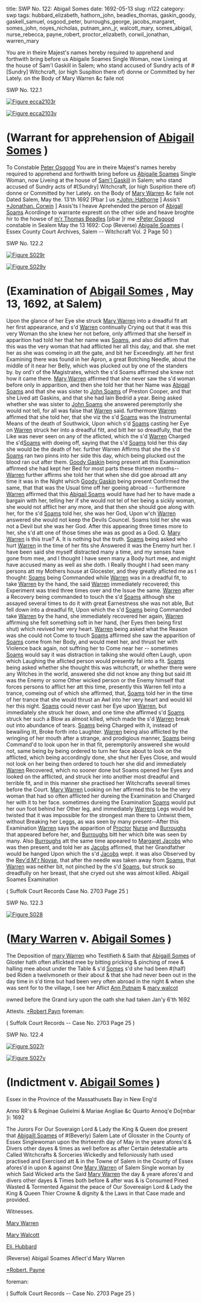 title: SWP No. 122: Abigail Somes
date: 1692-05-13
slug: n122
category: swp
tags: hubbard_elizabeth, hathorn_john, beadles_thomas, gaskin_goody, gaskell_samuel, osgood_peter, burroughs_george, jacobs_margaret, somes_john, noyes_nicholas, putnam_ann_jr, walcott_mary, somes_abigail, nurse_rebecca, payne_robert, proctor_elizabeth, corwil_jonathan, warren_mary




You are in theire Majest's names hereby required to apprehend and forthwith bring before us Abigaile Soames Single Woman, now Liveing at the house of Sam'l Gaskill in Salem; who stand accused of Sundry acts of #[Sundry] Witchcraft, (or high Suspition there of) donne or Committed by her Lately. on the Body of Mary Warren &c faile not

<div markdown class="doc" id="n122.1">

<div class="doc_id">SWP No. 122.1</div>


<span markdown class="figure">[![Figure ecca2103r](archives/ecca/thumb/ecca2103r.jpg)](archives/ecca/large/ecca2103r.jpg)</span>

<span markdown class="figure">[![Figure ecca2103v](archives/ecca/thumb/ecca2103v.jpg)](archives/ecca/large/ecca2103v.jpg)</span>

# (Warrant for apprehension of [Abigail Somes](/tag/somes_abigail.html) )
To Constable [Peter Osgood](/tag/osgood_peter.html)
You are in theire Majest's names hereby required to apprehend and forthwith bring before us [Abigaile Soames](/tag/somes_abigail.html) Single Woman, now Liveing at the house of [Sam'l Gaskill](/tag/gaskell_samuel.html) in Salem; who stand accused of Sundry acts of #[Sundry] Witchcraft, (or high Suspition there of) donne or Committed by her Lately. on the Body of [Mary Warren](/tag/warren_mary.html) &c faile not
Dated Salem,  May the. 13'th 1692  [Pbar ] us [*John: Hathorne](/tag/hathorn_john.html) ] Assis't [*Jonathan. Corwin](/tag/corwil_jonathan.html) ] Assis'ts I heave Aprehended the person of [Abigall Soams](/tag/somes_abigail.html) Acordinge to warrante exprestt on the other side and heave broghte hir to the howse of [m'r Thomas Beadles](/tag/beadles_thomas.html) [pbar ]r me [*Peter Osgood](/tag/osgood_peter.html) constable in Sealem May the 13 1692: Cop (Reverse) [Abigaile Soames](/tag/somes_abigail.html) ( Essex County Court Archives, Salem -- Witchcraft Vol. 2 Page 50 )

</div>



<div markdown class="doc" id="n122.2">

<div class="doc_id">SWP No. 122.2</div>


<span markdown class="figure">[![Figure S029r](archives/Suffolk/small/S029A.jpg)](archives/Suffolk/large/S029A.jpg)</span>

<span markdown class="figure">[![Figure S029v](archives/Suffolk/small/S029B.jpg)](archives/Suffolk/large/S029B.jpg)</span>

# (Examination of [Abigail Somes](/tag/somes_abigail.html) , May 13, 1692, at Salem)

Upon the glance of her Eye she struck [Mary Warren](/tag/warren_mary.html) into a dreadful fit att her first appearance, and s'd [Warren](/tag/warren_mary.html) continually Crying out that it was this very Woman tho she knew her not before, only affirmed that she herself in apparition had told her that her name was [Soams,](/tag/somes_abigail.html)  and also did affirm that this was the very woman that had afflicted her all this day, and that. she met her as she was comeing in att the gate, and bit her Exceedingly. att her first Examining there was found in her Apron, a great Botching Needle, about the middle of it near her Belly, which was plucked out by one of the standers by. by ord'r of the Magistrates, which the s'd Soams affirmed she knew not how it came there. [Mary Warren](/tag/warren_mary.html) affirmed that she never saw the s'd woman before only in apparition, and then she told her that her Name was [Abigail Soams](/tag/somes_abigail.html) and that she was sister to [John Soams](/tag/somes_john.html) of Preston Cooper, and that she Lived att Gaskins, and that she had lain Bedrid a year. Being asked whether she was sister to [John Soams](/tag/somes_john.html) she answered peremptorily she would not tell, for all was false that [Warren](/tag/warren_mary.html) said. furthermore [Warren](/tag/warren_mary.html) affirmed that she told her, that she viz the s'd [Soams](/tag/somes_abigail.html) was the Instrumental Means of the death of Southwick, Upon which s'd [Soams](/tag/somes_abigail.html) casting her Eye on [Warren](/tag/warren_mary.html) struck her into a dreadful fitt, and bitt her so dreadfully, that the Like was never seen on any of the aflicted, which the s'd [Warren](/tag/warren_mary.html) Charged the s'd[Soams](/tag/somes_abigail.html) with doeing off, saying that the s'd [Soams](/tag/somes_abigail.html) told her this day she would be the death of her. further Warren Affirms  that she the s'd [Soams](/tag/somes_abigail.html) ran two pinns into her side this day, which being plucked out the blood ran out after them. [Goody Gaskin](/tag/gaskin_goody.html) being present att this Examination affirmed she had kept her Bed for most parts these thirteen months--[Warren](/tag/warren_mary.html) further affirms she told her that when she did goe abroad att any time it was in the Night which [Goody Gaskin](/tag/gaskin_goody.html) being present Confirmed the same, that that was the Usual time off her goeing abroad -- furthermore [Warren](/tag/warren_mary.html) affirmed that this [Abigail Soams](/tag/somes_abigail.html) would have had her to have made a bargain with her, telling her if she would not tel of her being a sickly woman, she would not afflict her any more, and that then she should goe along with her, for the s'd [Soams](/tag/somes_abigail.html) told her, she was her God, Upon w'ch [Warren](/tag/warren_mary.html) answered she would not keep the Devils Councel. Soams told her she was not a Devil but she was her God. After this appearing three times more to her, she s'd att one of those times she was as good as a God. Q. [Mary Warren](/tag/warren_mary.html) is this true? A. It is nothing but the truth. [Soams](/tag/somes_abigail.html) being asked who hurt [Warren](/tag/warren_mary.html) in the time of her fits she Answered it was the Enemy hurt her. I have been said she myself distracted many a time, and my senses have gone from mee, and I thought I have seen many a Body hurt mee, and might have accused many as well as she doth. I Really thought I had seen many persons att my Mothers house at Glocester, and they greatly aflicted me as I thought: [Soams](/tag/somes_abigail.html) being Commanded while [Warren](/tag/warren_mary.html) was in a dreadful fit, to take [Warren](/tag/warren_mary.html) by the hand, the said [Warren](/tag/warren_mary.html) immediately recovered;  this Experiment was tried three times over and the Issue the same. [Warren](/tag/warren_mary.html) after a Recovery being commanded to touch the s'd [Soams](/tag/somes_abigail.html) although she assayed several times to do it with great Earnestness she was not able, But fell down into a dreadful fit, Upon which the s'd [Soams](/tag/somes_abigail.html) being Commanded take [Warren](/tag/warren_mary.html) by the hand, she immediately recovered her again, [Warren](/tag/warren_mary.html) affirming she felt something soft in her hand, (her Eyes then being first shut) which revived her very heart. [Warren](/tag/warren_mary.html) being asked what the Reason was she could not Come to touch [Soams](/tag/somes_abigail.html) affirmed she saw the apparition of [Soams](/tag/somes_abigail.html) come from her Body, and would meet her, and thrust her with Violence back again, not suffring her to Come near her -- sometimes [Soams](/tag/somes_abigail.html) would say it was distraction in talking she would often Laugh, upon which Laughing the aflicted person would presently fal into a fit. [Soams](/tag/somes_abigail.html) being asked whether she thought this was witchcraft, or whether there were any Witches in the world, answered she did not know any thing but said itt was the Enemy or some Other wicked person or the Enemy himself that forces persons to afflict her att this time, presently this Warren fell into a trance, comeing out of which she affirmed, that, [Soams](/tag/somes_abigail.html) told her in the time of her trance that she would thrust an Awl into her very heart and would kil her this night. [Soams](/tag/somes_abigail.html) could never cast her Eye upon [Warren](/tag/warren_mary.html), but immediately she struck her down, and one time she affirmed s'd [Soams](/tag/somes_abigail.html) struck her such a Blow as almost killed, which made the s'd [Warren](/tag/warren_mary.html) break out into abundance of tears. [Soams](/tag/somes_abigail.html) being Charged with it, instead of bewailing itt, Broke forth into Laughter. [Warren](/tag/warren_mary.html) being also afflicted by the wringing of her mouth after a strange, and prodigious manner, [Soams](/tag/somes_abigail.html) being Command'd to look upon her in that fit, peremptorily answered she would not, same being by being ordered to turn her face about to look on the afflicted, which being accordingly done, she shut her Eyes Close, and would not look on her being then ordered to touch her she did and immediately [Warren](/tag/warren_mary.html) Recovered, which no sooner done but Soams opened her Eyes and looked on the afflicted, and struck her into another most dreadful and terrible fit, and in this manner she practised her Witchcrafts severall times before the Court. [Mary Warren](/tag/warren_mary.html) Looking on her affirmed this to be the very woman that had so often afflicted her dureing the Examination and Charged her with it to her face. sometimes dureing the Examination [Soams](/tag/somes_abigail.html) would put her oun foot behind her Other leg, and immediately [Warrens](/tag/warren_mary.html) Legs would be twisted that it was impossible for the strongest man there to Untwist them, without Breaking her Leggs,  as was seen by many present--After this Examination [Warren](/tag/warren_mary.html) says the apparition of [Proctor](/tag/proctor_elizabeth.html) [Nurse](/tag/nurse_rebecca.html) and [Burroughs](/tag/burroughs_george.html) that appeared before her, and [Burroughs](/tag/burroughs_george.html) bitt her which bite was seen by many. Also [Burroughs](/tag/burroughs_george.html) att the same time appeared to [Margaret Jacobs](/tag/jacobs_margaret.html) who was then present, and told her as [Jacobs](/tag/jacobs_margaret.html) affirmed, that her Grandfather would be hanged Upon which the s'd [Jacobs](/tag/jacobs_margaret.html) wept. it was also Observed by the [Rev'd M'r Noyse](/tag/noyes_nicholas.html), that after the needle was taken away from [Soams,](/tag/somes_abigail.html) that [Warren](/tag/warren_mary.html) was neither bit, not pinched by the s'd [Soams,](/tag/somes_abigail.html) but struck so dreadfully on her breast, that she cryed out she was almost killed. Abigail Soames Examination

( Suffolk Court Records Case No. 2703 Page 25 )


</div>



<div markdown class="doc" id="n122.3">

<div class="doc_id">SWP No. 122.3</div>


<span markdown class="figure">[![Figure S028](archives/Suffolk/small/S028.jpg)](archives/Suffolk/large/S028.jpg)</span>

# ([Mary Warren](/tag/warren_mary.html) v. [Abigail Somes](/tag/somes_abigail.html) )

The Deposition of [mary Warren](/tag/warren_mary.html) who Testifieth & Saith that [Abigaill Somes](/tag/somes_abigail.html) of Gloster hath often aflickted mee by bitting pricking & pinching of mee & halling mee about under the Table & s'd [Somes](/tag/somes_abigail.html) s'd she had been #(half) bed Riden a twelvmoneth or their about & that she had never been out in the day time in s'd time but had been very often abroad in the night & when she was sent for to the village, I see her Aflict [Ann Putnam](/tag/putnam_ann_jr.html) & [mary walcot](/tag/walcott_mary.html)

owned before the Grand iury upon the oath she had taken Jan'y 6'th 1692

Attests. [*Robert Payn](/tag/payne_robert.html) foreman:

( Suffolk Court Records -- Case No. 2703 Page 25 )


</div>



<div markdown class="doc" id="n122.4">

<div class="doc_id">SWP No. 122.4</div>


<span markdown class="figure">[![Figure S027r](archives/Suffolk/small/S027A.jpg)](archives/Suffolk/large/S027A.jpg)</span>

<span markdown class="figure">[![Figure S027v](archives/Suffolk/small/S027B.jpg)](archives/Suffolk/large/S027B.jpg)</span>

# (Indictment v. [Abigail Somes](/tag/somes_abigail.html) )

Essex in the Province of the Massathusets Bay in New Eng'd

Anno RR's & Reginae Gulielmi & Mariae Angliae &c Quarto Annoq'e Do[mbar ]i: 1692 

The Jurors For Our Soveraign Lord & Lady the King & Queen doe present that [Abigaill Soames](/tag/somes_abigail.html) of #(Beverly) Salem Late of Glosster in the County of Essex Singlewoman upon the thirteenth day of May in the yeare afores'd & Divers other dayes & times as well before as after Certain detestable arts Called Witchcrafts & Sorceries Wickedly and felloniously hath used practised and Exercised att & in the Towne of Salem in the County of Essex afores'd in upon & against One [Mary Warren](/tag/warren_mary.html) of Salem Single woman by which Said Wicked arts the Said [Mary Warren](/tag/warren_mary.html) the day & yeare afores'd and divers other dayes & Times both before & after was & is Consumed Pined Wasted & Tormented Against the peace of Our Sovereaign Lord & Lady the King & Queen Thier Crowne & dignity & the Laws in that Case made and provided.

Witnesses. 

[Mary Warren](/tag/warren_mary.html)

[Mary Walcott](/tag/walcott_mary.html)

[Eli. Hubbard](/tag/hubbard_elizabeth.html)

(Reverse) Abigail Soames Aflect'd Mary Warren 

[*Robert. Payne](/tag/payne_robert.html)

foreman: 

( Suffolk Court Records -- Case No. 2703 Page 25 )


</div>

